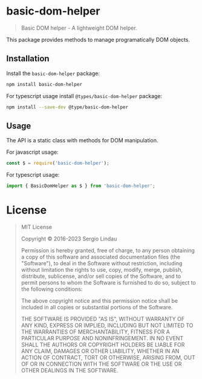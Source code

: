 # basic-dom-helper

>Basic DOM helper - A lightweight DOM helper.

This package provides methods to manage programatically DOM objects.

## Installation

Install the `basic-dom-helper` package:

```bash
npm install basic-dom-helper
```

For typescript usage install `@types/basic-dom-helper` package:

```bash
npm install --save-dev @type/basic-dom-helper
```

## Usage

The API is a static class with methods for DOM manipulation.

For javascript usage:

```javascript
const $ = require('basic-dom-helper');
```


For typescript usage:

```typescript
import { BasicDomHelper as $ } from 'basic-dom-helper';
```

# License

>MIT License
>
>Copyright &copy; 2016-2023 Sergio Lindau
>
>Permission is hereby granted, free of charge, to any person obtaining a copy
>of this software and associated documentation files (the "Software"), to deal
>in the Software without restriction, including without limitation the rights
>to use, copy, modify, merge, publish, distribute, sublicense, and/or sell
>copies of the Software, and to permit persons to whom the Software is
>furnished to do so, subject to the following conditions:
>
>The above copyright notice and this permission notice shall be included in all
>copies or substantial portions of the Software.
>
>THE SOFTWARE IS PROVIDED "AS IS", WITHOUT WARRANTY OF ANY KIND, EXPRESS OR
>IMPLIED, INCLUDING BUT NOT LIMITED TO THE WARRANTIES OF MERCHANTABILITY,
>FITNESS FOR A PARTICULAR PURPOSE AND NONINFRINGEMENT. IN NO EVENT SHALL THE
>AUTHORS OR COPYRIGHT HOLDERS BE LIABLE FOR ANY CLAIM, DAMAGES OR OTHER
>LIABILITY, WHETHER IN AN ACTION OF CONTRACT, TORT OR OTHERWISE, ARISING FROM,
>OUT OF OR IN CONNECTION WITH THE SOFTWARE OR THE USE OR OTHER DEALINGS IN THE
>SOFTWARE.